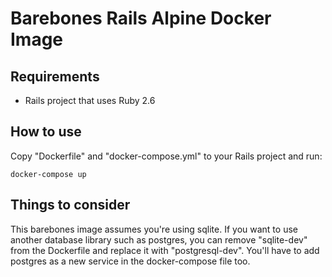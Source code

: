 # Barebones Rails Alpine Docker Image

## Requirements
- Rails project that uses Ruby 2.6

## How to use
Copy "Dockerfile" and "docker-compose.yml" to your Rails project and run:
```
docker-compose up
```

## Things to consider
This barebones image assumes you're using sqlite. If you want to use another database library such as postgres, you can remove "sqlite-dev" from the Dockerfile and replace it with "postgresql-dev". You'll have to add postgres as a new service in the docker-compose file too.